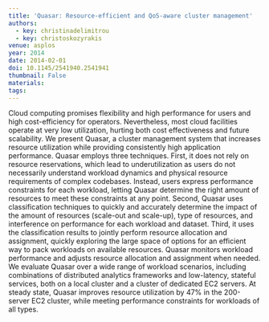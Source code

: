 ```yaml
---
title: 'Quasar: Resource-efficient and QoS-aware cluster management'
authors:
  - key: christinadelimitrou
  - key: christoskozyrakis
venue: asplos
year: 2014
date: 2014-02-01
doi: 10.1145/2541940.2541941
thumbnail: False
materials:
tags:
---
```

Cloud computing promises flexibility and high performance for users and high cost-efficiency for operators. Nevertheless, most cloud facilities operate at very low utilization, hurting both cost effectiveness and future scalability.
We present Quasar, a cluster management system that increases resource utilization while providing consistently high application performance. Quasar employs three techniques. First, it does not rely on resource reservations, which lead to underutilization as users do not necessarily understand workload dynamics and physical resource requirements of complex codebases. Instead, users express performance constraints for each workload, letting Quasar determine the right amount of resources to meet these constraints at any point. Second, Quasar uses classification techniques to quickly and accurately determine the impact of the amount of resources (scale-out and scale-up), type of resources, and interference on performance for each workload and dataset. Third, it uses the classification results to jointly perform resource allocation and assignment, quickly exploring the large space of options for an efficient way to pack workloads on available resources. Quasar monitors workload performance and adjusts resource allocation and assignment when needed. We evaluate Quasar over a wide range of workload scenarios, including combinations of distributed analytics frameworks and low-latency, stateful services, both on a local cluster and a cluster of dedicated EC2 servers. At steady state, Quasar improves resource utilization by 47% in the 200-server EC2 cluster, while meeting performance constraints for workloads of all types.
